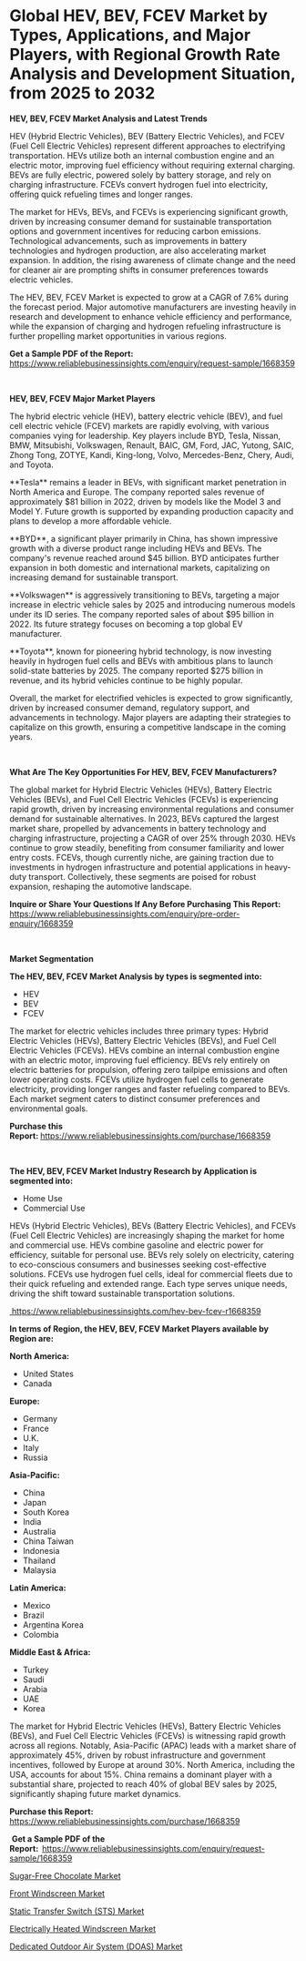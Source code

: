 <p><h1>Global HEV, BEV, FCEV Market by Types, Applications, and Major Players, with Regional Growth Rate Analysis and Development Situation, from 2025 to 2032</h1></p><p><strong>HEV, BEV, FCEV Market Analysis and Latest Trends</strong></p>
<p><p>HEV (Hybrid Electric Vehicles), BEV (Battery Electric Vehicles), and FCEV (Fuel Cell Electric Vehicles) represent different approaches to electrifying transportation. HEVs utilize both an internal combustion engine and an electric motor, improving fuel efficiency without requiring external charging. BEVs are fully electric, powered solely by battery storage, and rely on charging infrastructure. FCEVs convert hydrogen fuel into electricity, offering quick refueling times and longer ranges.</p><p>The market for HEVs, BEVs, and FCEVs is experiencing significant growth, driven by increasing consumer demand for sustainable transportation options and government incentives for reducing carbon emissions. Technological advancements, such as improvements in battery technologies and hydrogen production, are also accelerating market expansion. In addition, the rising awareness of climate change and the need for cleaner air are prompting shifts in consumer preferences towards electric vehicles.</p><p>The HEV, BEV, FCEV Market is expected to grow at a CAGR of 7.6% during the forecast period. Major automotive manufacturers are investing heavily in research and development to enhance vehicle efficiency and performance, while the expansion of charging and hydrogen refueling infrastructure is further propelling market opportunities in various regions.</p></p>
<p><strong>Get a Sample PDF of the Report:&nbsp;</strong> <a href="https://www.reliablebusinessinsights.com/enquiry/request-sample/1668359?utm_campaign=2310&utm_medium=2&utm_source=Github&utm_content=ia&utm_term=30032025&utm_id=hev-bev-fcev">https://www.reliablebusinessinsights.com/enquiry/request-sample/1668359</a></p>
<p>&nbsp;</p>
<p><strong>HEV, BEV, FCEV Major Market Players</strong></p>
<p><p>The hybrid electric vehicle (HEV), battery electric vehicle (BEV), and fuel cell electric vehicle (FCEV) markets are rapidly evolving, with various companies vying for leadership. Key players include BYD, Tesla, Nissan, BMW, Mitsubishi, Volkswagen, Renault, BAIC, GM, Ford, JAC, Yutong, SAIC, Zhong Tong, ZOTYE, Kandi, King-long, Volvo, Mercedes-Benz, Chery, Audi, and Toyota.</p><p>**Tesla** remains a leader in BEVs, with significant market penetration in North America and Europe. The company reported sales revenue of approximately $81 billion in 2022, driven by models like the Model 3 and Model Y. Future growth is supported by expanding production capacity and plans to develop a more affordable vehicle.</p><p>**BYD**, a significant player primarily in China, has shown impressive growth with a diverse product range including HEVs and BEVs. The company's revenue reached around $45 billion. BYD anticipates further expansion in both domestic and international markets, capitalizing on increasing demand for sustainable transport.</p><p>**Volkswagen** is aggressively transitioning to BEVs, targeting a major increase in electric vehicle sales by 2025 and introducing numerous models under its ID series. The company reported sales of about $95 billion in 2022. Its future strategy focuses on becoming a top global EV manufacturer.</p><p>**Toyota**, known for pioneering hybrid technology, is now investing heavily in hydrogen fuel cells and BEVs with ambitious plans to launch solid-state batteries by 2025. The company reported $275 billion in revenue, and its hybrid vehicles continue to be highly popular.</p><p>Overall, the market for electrified vehicles is expected to grow significantly, driven by increased consumer demand, regulatory support, and advancements in technology. Major players are adapting their strategies to capitalize on this growth, ensuring a competitive landscape in the coming years.</p></p>
<p>&nbsp;</p>
<p><strong>What Are The Key Opportunities For HEV, BEV, FCEV Manufacturers?</strong></p>
<p><p>The global market for Hybrid Electric Vehicles (HEVs), Battery Electric Vehicles (BEVs), and Fuel Cell Electric Vehicles (FCEVs) is experiencing rapid growth, driven by increasing environmental regulations and consumer demand for sustainable alternatives. In 2023, BEVs captured the largest market share, propelled by advancements in battery technology and charging infrastructure, projecting a CAGR of over 25% through 2030. HEVs continue to grow steadily, benefiting from consumer familiarity and lower entry costs. FCEVs, though currently niche, are gaining traction due to investments in hydrogen infrastructure and potential applications in heavy-duty transport. Collectively, these segments are poised for robust expansion, reshaping the automotive landscape.</p></p>
<p><strong>Inquire or Share Your Questions If Any Before Purchasing This Report:</strong> <a href="https://www.reliablebusinessinsights.com/enquiry/pre-order-enquiry/1668359?utm_campaign=2310&utm_medium=2&utm_source=Github&utm_content=ia&utm_term=30032025&utm_id=hev-bev-fcev">https://www.reliablebusinessinsights.com/enquiry/pre-order-enquiry/1668359</a></p>
<p>&nbsp;</p>
<p><strong>Market Segmentation</strong></p>
<p><strong>The HEV, BEV, FCEV Market Analysis by types is segmented into:</strong></p>
<p><ul><li>HEV</li><li>BEV</li><li>FCEV</li></ul></p>
<p><p>The market for electric vehicles includes three primary types: Hybrid Electric Vehicles (HEVs), Battery Electric Vehicles (BEVs), and Fuel Cell Electric Vehicles (FCEVs). HEVs combine an internal combustion engine with an electric motor, improving fuel efficiency. BEVs rely entirely on electric batteries for propulsion, offering zero tailpipe emissions and often lower operating costs. FCEVs utilize hydrogen fuel cells to generate electricity, providing longer ranges and faster refueling compared to BEVs. Each market segment caters to distinct consumer preferences and environmental goals.</p></p>
<p><strong>Purchase this Report:&nbsp;</strong><a href="https://www.reliablebusinessinsights.com/purchase/1668359?utm_campaign=2310&utm_medium=2&utm_source=Github&utm_content=ia&utm_term=30032025&utm_id=hev-bev-fcev">https://www.reliablebusinessinsights.com/purchase/1668359</a></p>
<p>&nbsp;</p>
<p><strong>The HEV, BEV, FCEV Market Industry Research by Application is segmented into:</strong></p>
<p><ul><li>Home Use</li><li>Commercial Use</li></ul></p>
<p><p>HEVs (Hybrid Electric Vehicles), BEVs (Battery Electric Vehicles), and FCEVs (Fuel Cell Electric Vehicles) are increasingly shaping the market for home and commercial use. HEVs combine gasoline and electric power for efficiency, suitable for personal use. BEVs rely solely on electricity, catering to eco-conscious consumers and businesses seeking cost-effective solutions. FCEVs use hydrogen fuel cells, ideal for commercial fleets due to their quick refueling and extended range. Each type serves unique needs, driving the shift toward sustainable transportation solutions.</p></p>
<p><a href="https://www.reliablebusinessinsights.com/hev-bev-fcev-r1668359?utm_campaign=2310&utm_medium=2&utm_source=Github&utm_content=ia&utm_term=30032025&utm_id=hev-bev-fcev">&nbsp;https://www.reliablebusinessinsights.com/hev-bev-fcev-r1668359</a></p>
<p><strong>In terms of Region, the HEV, BEV, FCEV Market Players available by Region are:</strong></p>
<p>
    <p> <strong> North America: </strong>
        <ul>
            <li>United States</li>
            <li>Canada</li>
        </ul>
        </p> 
    <p> <strong> Europe: </strong>
        <ul>
            <li>Germany</li>
            <li>France</li>
            <li>U.K.</li>
            <li>Italy</li>
            <li>Russia</li>
        </ul>
        </p> 
    <p> <strong> Asia-Pacific: </strong>
        <ul>
            <li>China</li>
            <li>Japan</li>
            <li>South Korea</li>
            <li>India</li>
            <li>Australia</li>
            <li>China Taiwan</li>
            <li>Indonesia</li>
            <li>Thailand</li>
            <li>Malaysia</li>
        </ul>
        </p> 
    <p> <strong> Latin America: </strong>
        <ul>
            <li>Mexico</li>
            <li>Brazil</li>
            <li>Argentina Korea</li>
            <li>Colombia</li>
        </ul>
        </p> 
    <p> <strong> Middle East & Africa: </strong>
        <ul>
            <li>Turkey</li>
            <li>Saudi</li>
            <li>Arabia</li>
            <li>UAE</li>
            <li>Korea</li>
        </ul>
    </p>
    </p>
<p><p>The market for Hybrid Electric Vehicles (HEVs), Battery Electric Vehicles (BEVs), and Fuel Cell Electric Vehicles (FCEVs) is witnessing rapid growth across all regions. Notably, Asia-Pacific (APAC) leads with a market share of approximately 45%, driven by robust infrastructure and government incentives, followed by Europe at around 30%. North America, including the USA, accounts for about 15%. China remains a dominant player with a substantial share, projected to reach 40% of global BEV sales by 2025, significantly shaping future market dynamics.</p></p>
<p><strong>Purchase this Report: </strong><a href="https://www.reliablebusinessinsights.com/purchase/1668359?utm_campaign=2310&utm_medium=2&utm_source=Github&utm_content=ia&utm_term=30032025&utm_id=hev-bev-fcev">https://www.reliablebusinessinsights.com/purchase/1668359</a></p>
<p>&nbsp;<strong>Get a Sample PDF of the Report:&nbsp;&nbsp;</strong><a href="https://www.reliablebusinessinsights.com/enquiry/request-sample/1668359?utm_campaign=2310&utm_medium=2&utm_source=Github&utm_content=ia&utm_term=30032025&utm_id=hev-bev-fcev">https://www.reliablebusinessinsights.com/enquiry/request-sample/1668359</a></p>
<p><strong></strong></p>
<p><p><a href="https://www.linkedin.com/pulse/evaluating-sugar-free-chocolate-market-current-trends-8uepc?utm_campaign=2310&utm_medium=2&utm_source=Github&utm_content=ia&utm_term=30032025&utm_id=hev-bev-fcev">Sugar-Free Chocolate Market</a></p><p><a href="https://github.com/marfosamiko7/Market-Research-Report-List-1/blob/main/front-windscreen-market.md?utm_campaign=2310&utm_medium=2&utm_source=Github&utm_content=ia&utm_term=30032025&utm_id=hev-bev-fcev">Front Windscreen Market</a></p><p><a href="https://www.linkedin.com/pulse/revenue-analysis-demand-forecast-static-transfer-switch-yfolc?utm_campaign=2310&utm_medium=2&utm_source=Github&utm_content=ia&utm_term=30032025&utm_id=hev-bev-fcev">Static Transfer Switch (STS) Market</a></p><p><a href="https://github.com/bawksmaedamu/Market-Research-Report-List-1/blob/main/electrically-heated-windscreen-market.md?utm_campaign=2310&utm_medium=2&utm_source=Github&utm_content=ia&utm_term=30032025&utm_id=hev-bev-fcev">Electrically Heated Windscreen Market</a></p><p><a href="https://www.linkedin.com/pulse/dedicated-outdoor-air-system-doas-market-valuation-forecast-wlfee?utm_campaign=2310&utm_medium=2&utm_source=Github&utm_content=ia&utm_term=30032025&utm_id=hev-bev-fcev">Dedicated Outdoor Air System (DOAS) Market</a></p></p>